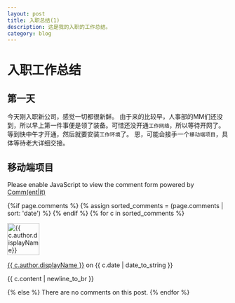```yaml
---
layout: post
title: 入职总结(1)
description: 这是我的入职的工作总结。
category: blog
---
```


# 入职工作总结

## 第一天

今天刚入职新公司，感觉一切都很新鲜。
由于来的比较早，人事部的MM们还没到，所以早上第一件事便是领了装备。可惜还没开通`工作网络`，所以等待开网了。
等到快中午才开通，然后就要安装`工作环境`了。
恩，可能会接手一个`移动端项目`，具体等待老大详细交接。

## 移动端项目

<noscript>Please enable JavaScript to view the comment form powered by <a href="https://commentit.io/">Comm(ent|it)</a></noscript>
<div id="commentit"></div>
<script type="text/javascript">
  /** CONFIGURATION VARIABLES **/
  var commentitUsername = 'ioloveuu';
  var commentitRepo = 'ioloveuu/ioloveuu.github.io';
  var commentitPath = '{{ page.path }}';

  /** DON'T EDIT FOLLOWING LINES **/
  (function() {
      var commentit = document.createElement('script');
      commentit.type = 'text/javascript';
      commentit.async = true;
      commentit.src = 'https://commentit.io/static/embed/dist/commentit.js';
      (document.getElementsByTagName('head')[0] || document.getElementsByTagName('body')[0]).appendChild(commentit);
  })();
</script>
  {%if page.comments %}
  {% assign sorted_comments = (page.comments | sort: 'date') %}
{% endif %}
{% for c in sorted_comments %}
  <div class="media">
    <div class="media-left">
      <img src="{{ c.author.picture }}" alt="{{ c.author.displayName}}" height="73" width="73">
    </div>
    <div class="media-body">
      <p class="text-muted">
        <a href="{{ c.author.url }}">{{ c.author.displayName }}</a>
        on {{ c.date | date_to_string }}
      </p>
      <p>{{ c.content | newline_to_br }}</p>
    </div>
  </div>
{% else %}
  There are no comments on this post.
{% endfor %}



